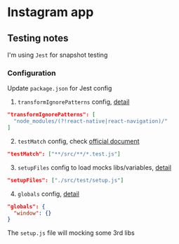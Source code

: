 # Instagram app

## Testing notes
I'm using `Jest` for snapshot testing

### Configuration
Update `package.json` for Jest config
1. `transformIgnorePatterns` config, [detail](https://gitlab.asoft-python.com/g-huynguyenvan/react-training/issues/4)
```json
"transformIgnorePatterns": [
  "node_modules/(?!react-native|react-navigation)/"
]
```

2. `testMatch` config, check [official document](https://facebook.github.io/jest/docs/en/configuration.html#testmatch-array-string)
```json
"testMatch": ["**/src/**/*.test.js"]
```

3. `setupFiles` config to load mocks libs/variables, [detail](https://gitlab.asoft-python.com/g-huynguyenvan/react-training/issues/5)
```json
"setupFiles": ["./src/test/setup.js"]
```

4. `globals` config, [detail](https://gitlab.asoft-python.com/g-huynguyenvan/react-training/issues/6)
```json
"globals": {
  "window": {}
}
```

The `setup.js` file will mocking some 3rd libs
